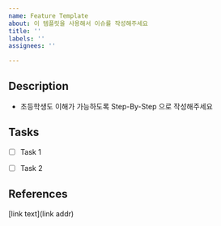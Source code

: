 ```yaml
---
name: Feature Template
about: 이 템플릿을 사용해서 이슈를 작성해주세요
title: ''
labels: ''
assignees: ''

---
```


## Description

- 초등학생도 이해가 가능하도록 Step-By-Step 으로 작성해주세요


## Tasks

- [ ] Task 1
- [ ] Task 2 


## References

[link text](link addr)
